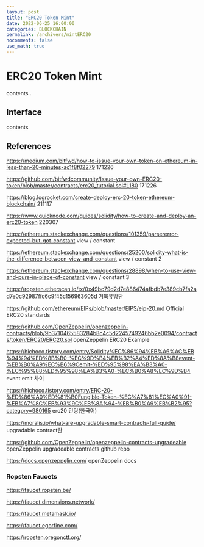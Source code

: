 ```yaml
---
layout: post
title: "ERC20 Token Mint"
date: 2022-06-25 16:00:00
categories: BLOCKCHAIN
permalink: /archivers/mintERC20
nocomments: false
use_math: true
---
```


# ERC20 Token Mint

contents..

## Interface

contents

## References

https://medium.com/bitfwd/how-to-issue-your-own-token-on-ethereum-in-less-than-20-minutes-ac1f8f02279 171226

https://github.com/bitfwdcommunity/Issue-your-own-ERC20-token/blob/master/contracts/erc20_tutorial.sol#L180 171226

https://blog.logrocket.com/create-deploy-erc-20-token-ethereum-blockchain/ 211117

https://www.quicknode.com/guides/solidity/how-to-create-and-deploy-an-erc20-token 220307

https://ethereum.stackexchange.com/questions/101359/parsererror-expected-but-got-constant view / constant

https://ethereum.stackexchange.com/questions/25200/solidity-what-is-the-difference-between-view-and-constant view / constant 2

https://ethereum.stackexchange.com/questions/28898/when-to-use-view-and-pure-in-place-of-constant view / constant 3

https://ropsten.etherscan.io/tx/0x49bc79d2d7e886474afbdb7e389cb7fa2ad7e0c92987ffc6c9f45c156963605d 거북유방단

https://github.com/ethereum/EIPs/blob/master/EIPS/eip-20.md Official ERC20 standards

https://github.com/OpenZeppelin/openzeppelin-contracts/blob/9b3710465583284b8c4c5d2245749246bb2e0094/contracts/token/ERC20/ERC20.sol openZeppelin ERC20 Example

https://hichoco.tistory.com/entry/Solidity%EC%86%94%EB%A6%AC%EB%94%94%ED%8B%B0-%EC%9D%B4%EB%B2%A4%ED%8A%B8event-%EB%B0%A9%EC%B6%9Cemit-%ED%95%98%EA%B3%A0-%EC%95%88%ED%95%98%EA%B3%A0-%EC%B0%A8%EC%9D%B4 event emit 차이

https://hichoco.tistory.com/entry/ERC-20-%ED%86%A0%ED%81%B0Fungible-Token-%EC%A7%81%EC%A0%91-%EB%A7%8C%EB%93%9C%EB%8A%94-%EB%B0%A9%EB%B2%95?category=980165 erc20 민팅(한국어)

https://moralis.io/what-are-upgradable-smart-contracts-full-guide/ upgradable contract란

https://github.com/OpenZeppelin/openzeppelin-contracts-upgradeable openZeppelin upgradeable contracts github repo

https://docs.openzeppelin.com/ openZeppelin docs

<!-- [Array on mozzila.org](https://developer.mozilla.org/ko/docs/Web/JavaScript/Reference/Global_Objects/Array){: target="\_blank"} -->

<!-- ![permasecond](/assets/posts/2020-02-21-cmdcolor/permasecond.png) -->

### Ropsten Faucets

https://faucet.ropsten.be/

https://faucet.dimensions.network/

https://faucet.metamask.io/

https://faucet.egorfine.com/

https://ropsten.oregonctf.org/
